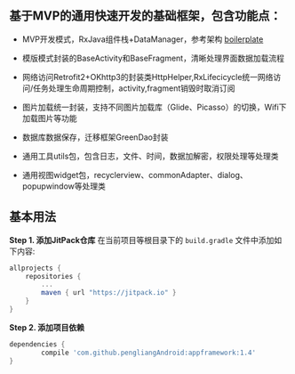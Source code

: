 ## 基于MVP的通用快速开发的基础框架，包含功能点：

+ MVP开发模式，RxJava组件栈+DataManager，参考架构 [boilerplate](https://github.com/ribot/android-boilerplate)

+ 模版模式封装的BaseActivity和BaseFragment，清晰处理界面数据加载流程

+ 网络访问Retrofit2+OKhttp3的封装类HttpHelper,RxLifecicycle统一网络访问/任务处理生命周期控制，activity,fragment销毁时取消订阅

+ 图片加载统一封装，支持不同图片加载库（Glide、Picasso）的切换，Wifi下加载图片等功能

+ 数据库数据保存，迁移框架GreenDao封装

+ 通用工具utils包，包含日志，文件、时间，数据加解密，权限处理等处理类

+ 通用视图widget包，recyclerview、commonAdapter、dialog、popupwindow等处理类



 ## 基本用法
**Step 1. 添加JitPack仓库**
在当前项目等根目录下的 `build.gradle` 文件中添加如下内容:

``` gradle
allprojects {
    repositories {
        ...
        maven { url "https://jitpack.io" }
    }
}
```


**Step 2. 添加项目依赖**
``` gradle
dependencies {
        compile 'com.github.pengliangAndroid:appframework:1.4'
}
```
